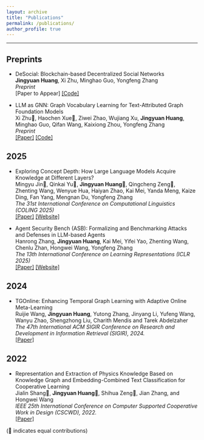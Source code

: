 ```yaml
---
layout: archive
title: "Publications"
permalink: /publications/
author_profile: true
---
```


<!-- {% if author.googlescholar %}
  You can also find my articles on <u><a href="{{author.googlescholar}}">my Google Scholar profile</a>.</u>
{% endif %}

{% include base_path %}

{% for post in site.publications reversed %}
  {% include archive-single.html %}
{% endfor %} -->

***

## Preprints

* DeSocial: Blockchain-based Decentralized Social Networks <br />
  **Jingyuan Huang**, Xi Zhu, Minghao Guo, Yongfeng Zhang<br />
  *Preprint* <br />
  [Paper to Appear] [[Code]](https://github.com/agiresearch/DeSocial) 

* LLM as GNN: Graph Vocabulary Learning for Text-Attributed Graph Foundation Models <br />
  Xi Zhu🌟, Haochen Xue🌟, Ziwei Zhao, Wujiang Xu, **Jingyuan Huang**, Minghao Guo, Qifan Wang, Kaixiong Zhou, Yongfeng Zhang <br />
  *Preprint* <br />
  [[Paper]](https://arxiv.org/abs/2503.03313) [[Code]](https://github.com/agiresearch/PromptGFM) 

## 2025

* Exploring Concept Depth: How Large Language Models Acquire Knowledge at Different Layers? <br />
  Mingyu Jin🌟, Qinkai Yu🌟, **Jingyuan Huang**🌟, Qingcheng Zeng🌟, Zhenting Wang, Wenyue Hua, Haiyan Zhao, Kai Mei, Yanda Meng, Kaize Ding, Fan Yang, Mengnan Du, Yongfeng Zhang <br />
  *The 31st International Conference on Computational Linguistics (COLING 2025)* <br />
  [[Paper]](https://aclanthology.org/2025.coling-main.37/) [[Website]](https://luckfort.github.io/explore_CD/) 

* Agent Security Bench (ASB): Formalizing and Benchmarking Attacks and Defenses in LLM-based Agents <br />
  Hanrong Zhang, **Jingyuan Huang**, Kai Mei, Yifei Yao, Zhenting Wang, Chenlu Zhan, Hongwei Wang, Yongfeng Zhang <br />
  *The 13th International Conference on Learning Representations (ICLR 2025)* <br />
  [[Paper]](https://openreview.net/forum?id=V4y0CpX4hK) [[Website]](https://luckfort.github.io/ASBench/)

## 2024

* TGOnline: Enhancing Temporal Graph Learning with Adaptive Online Meta-Learning <br />
  Ruijie Wang, **Jingyuan Huang**, Yutong Zhang, Jinyang Li, Yufeng Wang, Wanyu Zhao, Shengzhong Liu, Charith Mendis and Tarek Abdelzaher <br />
  *The 47th International ACM SIGIR Conference on Research and Development in Information Retrieval (SIGIR), 2024.* <br />
  [[Paper]](https://doi.acm.org/?doi=3626772.3657791)

## 2022

* Representation and Extraction of Physics Knowledge Based on Knowledge Graph and Embedding-Combined Text Classification for Cooperative Learning <br />
  Jialin Shang🌟, **Jingyuan Huang**🌟, Shihua Zeng🌟, Jian Zhang, and Hongwei Wang <br />
  *IEEE 25th International Conference on Computer Supported Cooperative Work in Design (CSCWD), 2022.* <br />
  [[Paper]](https://ieeexplore.ieee.org/abstract/document/9776230/) 


(🌟 indicates equal contributions)